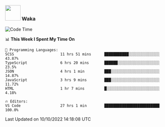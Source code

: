 ### <img src="https://media.giphy.com/media/VgCDAzcKvsR6OM0uWg/giphy.gif" width="50"> Waka

  <!--START_SECTION:waka-->
![Code Time](http://img.shields.io/badge/Code%20Time-925%20hrs%2030%20mins-blue)

📊 **This Week I Spent My Time On** 

```text
💬 Programming Languages: 
SCSS                     11 hrs 51 mins      ███████████░░░░░░░░░░░░░░   43.87% 
TypeScript               6 hrs 20 mins       ██████░░░░░░░░░░░░░░░░░░░   23.5% 
JSON                     4 hrs 1 min         ███░░░░░░░░░░░░░░░░░░░░░░   14.87% 
JavaScript               3 hrs 9 mins        ███░░░░░░░░░░░░░░░░░░░░░░   11.72% 
HTML                     1 hr 7 mins         █░░░░░░░░░░░░░░░░░░░░░░░░   4.18%

🔥 Editors: 
VS Code                  27 hrs 1 min        █████████████████████████   100.0%

```


 Last Updated on 10/10/2022 14:18:08 UTC
<!--END_SECTION:waka-->
